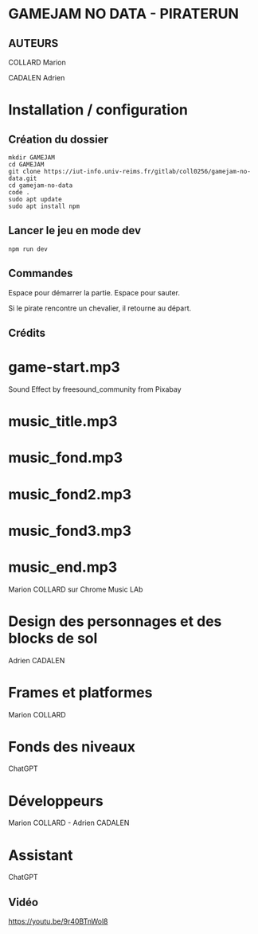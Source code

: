 # GAMEJAM NO DATA - PIRATERUN

## AUTEURS

COLLARD Marion

CADALEN Adrien

# Installation / configuration

## Création du dossier

```
mkdir GAMEJAM
cd GAMEJAM
git clone https://iut-info.univ-reims.fr/gitlab/coll0256/gamejam-no-data.git
cd gamejam-no-data
code .
sudo apt update
sudo apt install npm
```

## Lancer le jeu en mode dev 
```
npm run dev
```

## Commandes

Espace pour démarrer la partie.
Espace pour sauter.

Si le pirate rencontre un chevalier, il retourne au départ.


## Crédits

# game-start.mp3
Sound Effect by freesound_community from Pixabay

# music_title.mp3
# music_fond.mp3
# music_fond2.mp3
# music_fond3.mp3
# music_end.mp3
Marion COLLARD sur Chrome Music LAb

# Design des personnages et des blocks de sol
Adrien CADALEN

# Frames et platformes
Marion COLLARD

# Fonds des niveaux 
ChatGPT

# Développeurs
Marion COLLARD - Adrien CADALEN

# Assistant 
ChatGPT

## Vidéo
https://youtu.be/9r40BTnWol8

